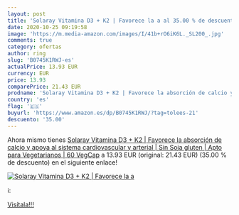 ```yaml
---
layout: post
title: 'Solaray Vitamina D3 + K2 | Favorece la a al 35.00 % de descuento'
date: 2020-10-25 09:19:58
image: 'https://m.media-amazon.com/images/I/41b+rO6iK6L._SL200_.jpg'
comments: true
category: ofertas
author: ring
slug: 'B0745K1RWJ-es'
actualPrice: 13.93 EUR
currency: EUR
price: 13.93
comparePrice: 21.43 EUR
prodname: 'Solaray Vitamina D3 + K2 | Favorece la absorción de calcio y apoya al sistema cardiovascular y arterial | Sin Soja  gluten | Apto para Vegetarianos | 60 VegCap'
country: 'es'
flag: '🇪🇸'
buyurl: 'https://www.amazon.es/dp/B0745K1RWJ/?tag=tolees-21'
descuento: '35.00'
---
```


Ahora mismo tienes [Solaray Vitamina D3 + K2 | Favorece la absorción de calcio y apoya al sistema cardiovascular y arterial | Sin Soja  gluten | Apto para Vegetarianos | 60 VegCap](https://www.amazon.es/dp/B0745K1RWJ/?tag=tolees-21) a 13.93 EUR (original: 21.43 EUR) (35.00 %  de descuento) en el siguiente enlace!

[![Solaray Vitamina D3 + K2 | Favorece la a](https://m.media-amazon.com/images/I/41b+rO6iK6L._SL200_.jpg)](https://www.amazon.es/dp/B0745K1RWJ/?tag=tolees-21)

ℹ️:


[Visítala!!!](https://www.amazon.es/dp/B0745K1RWJ/?tag=tolees-21)
